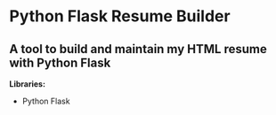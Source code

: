 # Python Flask Resume Builder
A tool to build and maintain my HTML resume with Python Flask
---
__Libraries:__
* Python Flask
